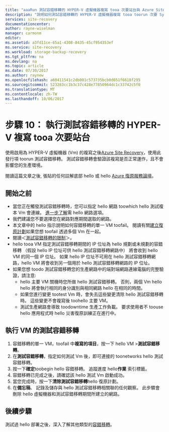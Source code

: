 ```yaml
---
title: "aaaRun 測試容錯移轉的 HYPER-V 虛擬機器複寫 tooa 次要站台與 Azure Site Recovery |Microsoft 文件"
description: "說明如何測試容錯移轉的 HYPER-V 虛擬機器複寫 tooa toorun 次要 System Center VMM 站台與 Azure Site Recovery。"
services: site-recovery
documentationcenter: 
author: rayne-wiselman
manager: carmonm
editor: 
ms.assetid: a3fd11ce-65a1-4308-8435-45cf954353ef
ms.service: site-recovery
ms.workload: storage-backup-recovery
ms.tgt_pltfrm: na
ms.devlang: na
ms.topic: article
ms.date: 07/30/2017
ms.author: raynew
ms.openlocfilehash: a60411541c2db001c573735bcb0d651f6618f295
ms.sourcegitcommit: 523283cc1b3c37c428e77850964dc1c33742c5f0
ms.translationtype: MT
ms.contentlocale: zh-TW
ms.lasthandoff: 10/06/2017
---
```

# <a name="step-10-run-a-test-failover-for-hyper-v-replication-tooa-secondary-site"></a>步驟 10： 執行測試容錯移轉的 HYPER-V 複寫 tooa 次要站台


使用啟用為 HYPER-V 虛擬機器 (Vm) 的複寫之後[Azure Site Recovery](site-recovery-overview.md)，使用此發行項 toorun 測試容錯移轉。 測試容錯移轉會驗證該複寫是否正常運作，且不會影響您的生產環境。 


閱讀這篇文章之後, 張貼的任何註解底部 hello 或 hello [Azure 復原服務論壇](https://social.msdn.microsoft.com/forums/azure/home?forum=hypervrecovmgr)。


## <a name="before-you-start"></a>開始之前

- 當您正在觸發測試容錯移轉時，您可以指定 hello 網路 toowhich hello 測試複本 Vm 會連線。 [進一步了解](site-recovery-test-failover-vmm-to-vmm.md#network-options-in-site-recovery)需 hello 網路選項。
- 我們建議您不要選擇您在網路對應期間選取的網路。
- 本文章中的 hello 指示說明如何容錯移轉的單一 VM toofail。 閱讀有關[建立復原計劃](site-recovery-create-recovery-plans.md)如果您想 toofail 透過多個 Vm 在一起。
- 閱讀＜[測試容錯移轉的限制](site-recovery-test-failover-vmm-to-vmm.md#things-to-note)＞。
- hello tooa VM 指定測試容錯移轉期間的 IP 位址為 hello 規劃或未規劃的容錯移轉 （假設 hello IP 位址可供 hello 測試容錯移轉網路中） 將會收到 hello VM 的同一個 IP 位址。 如果 hello IP 位址不可用在 hello 測試容錯移轉網路，hello VM 將會收到另一個用於 hello 測試容錯移轉網路的 IP 位址。
- 如果您想 toodo 測試容錯移轉您的生產網路中的端對端網路連線電腦的完整驗證，請注意:
    - hello 主要 VM 關機時您所做 hello 測試容錯移轉。 否則，兩個 Vm hello hello 將會執行相同的身分識別與相同網路 hello 在相同的時間。 
    - 如果您進行變更 tootest Vm 時，會失去這些變更清除 hello 測試容錯移轉時。 這些變更不會複寫後 toohello 主要 VM。
    - 測試生產網路會導致 toodowntime 生產工作負載。 要求使用者不 toouse hello 應用程式時 hello 災害復原訓練正在進行中。  


## <a name="run-a-test-failover-for-a-vm"></a>執行 VM 的測試容錯移轉

1. 容錯移轉的單一 VM，toofail 中**複寫的項目**，按一下 hello VM >**測試容錯移轉**。
2. 在**測試容錯移轉**，指定如何測試 Vm 後，即可連接的 toonetworks hello 測試容錯移轉。 
3. 按一下**確定**toobegin hello 容錯移轉。 追蹤進度 hello**作業** 索引標籤。
5. 容錯移轉已完成之後，請確認該 hello 測試 Vm 啟動成功。
6. 當您完成時，按一下**清除測試容錯移轉**hello 復原計劃。
7. 在**備忘稿**、 記錄及儲存與 hello 測試容錯移轉相關聯的任何觀察。 此步驟會刪除 hello 虛擬機器和測試容錯移轉期間所建立的網路。


## <a name="next-steps"></a>後續步驟

測試過 hello 部署之後，深入了解其他類型的[容錯移轉](site-recovery-failover.md)。
